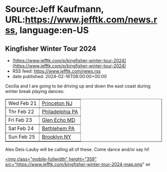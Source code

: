 # Source:Jeff Kaufmann, URL:https://www.jefftk.com/news.rss, language:en-US

## Kingfisher Winter Tour 2024
 - [https://www.jefftk.com/p/kingfisher-winter-tour-2024](https://www.jefftk.com/p/kingfisher-winter-tour-2024)
 - RSS feed: https://www.jefftk.com/news.rss
 - date published: 2024-02-16T08:00:00+00:00

<p><span>

Cecilia and I are going to be driving up and down the east coast
during winter break playing dances:

</span>

<p>

</p>

<table border="1" cellpadding="5">
<tr>
  <td>Wed Feb 21
  </td>
<td>
<a href="https://www.princetoncountrydancers.org/">Princeton NJ</a>
</td>
</tr>
<tr>
  <td>Thr Feb 22
  </td>
<td>
<a href="https://thursdaycontra.com/">Philadelphia PA</a>
</td>
</tr>
<tr>
  <td>Fri Feb 23
  </td>
<td>
<a href="https://www.fridaynightdance.com/">Glen Echo MD</a>
</td>
</tr>
<tr>
  <td>Sat Feb 24
  </td>
<td>
<a href="https://valleycontradance.org/">Bethlehem PA</a>
</td>
</tr>
<tr>
  <td>Sun Feb 25
  </td>
<td>
<a href="http://www.brooklyncontra.org/">Brooklyn NY</a>
</td>
</tr>
</table>



<p>

Alex Deis-Lauby will be calling all of these.  Come dance and/or say hi!

</p>

<p>

<a href="https://www.jefftk.com/kingfisher-winter-tour-2024-map-big.png"><img class="mobile-fullwidth" height="359" src="https://www.jefftk.com/kingfisher-winter-tour-2024-map.png" wi

